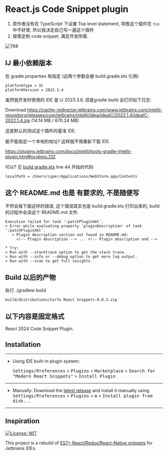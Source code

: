 # React.js Code Snippet plugin

1. 原作者没有在  TypeScript 下设置 Top level statement, 导致这个插件在 `tsx`中不好使, 所以我决定自己写一遍这个插件
2. 按需定制 code snippet, 满足开发所需.

![768](https://image-1315592840.cos.ap-shanghai.myqcloud.com/obsidian/20240403003839.png)

## IJ 最小依赖版本

在 gradle.properties 有指定 (这两个参数会被 build.gradle.kts 引用)

```
platformType = IC
platformVersion = 2022.1.4
```

虽然我开发时使用的 IDE 是 IJ 2023.3.6, 但是gradle build 会打印如下日志:

Download https://cache-redirector.jetbrains.com/www.jetbrains.com/intellij-repository/releases/com/jetbrains/intellij/idea/ideaIC/2022.1.4/ideaIC-2022.1.4.zip (14.14 MB / 670.24 MB)

这是默认的测试这个插件的基准 IDE.

能不能指定一个本地的地址? 这样就不用重新下载 IDE. 

https://plugins.jetbrains.com/docs/intellij/tools-gradle-intellij-plugin.html#oyybmv_132

可以? 见 [build.gradle.kts](build.gradle.kts) line 44 开始的代码
 
`localPath = /Users/cyper/Applications/WebStorm.app/Contents`

## 这个 README.md 也是 有要求的, 不是随便写

不然会报下面这样的错误, 这个错误其实也是 build.gradle.kts 打印出来的, build 的过程中会读这个 README.md 文件.

```
Execution failed for task ':patchPluginXml'.
> Error while evaluating property 'pluginDescription' of task ':patchPluginXml'.
   > Plugin description section not found in README.md:
     <!-- Plugin description --> ... <!-- Plugin description end -->

* Try:
> Run with --stacktrace option to get the stack trace.
> Run with --info or --debug option to get more log output.
> Run with --scan to get full insights.
```

## Build 以后的产物

执行 ./gradlew build

`build/distributions/Corfu React Snippets-0.0.2.zip`

## 以下内容是固定格式

<!-- Plugin description -->
React 2024 Code Snippet Plugin.
<!-- Plugin description end -->

<!-- Plugin description end -->

## Installation

---
- Using IDE built-in plugin system:
  
  <kbd>Settings/Preferences</kbd> > <kbd>Plugins</kbd> > <kbd>Marketplace</kbd> > <kbd>Search for "Modern React Snippets"</kbd> >
  <kbd>Install Plugin</kbd>
  
---

- Manually:
  Download the [latest release](https://github.com/uniquejava/corfu-react-snippets-plugin/releases/latest) and install it manually using
  <kbd>Settings/Preferences</kbd> > <kbd>Plugins</kbd> > <kbd>⚙️</kbd> > <kbd>Install plugin from disk...</kbd>

---
## Inspiration 
[![License: MIT](https://img.shields.io/badge/License-MIT-yellow.svg)](https://opensource.org/licenses/MIT)

This project is a rebuild of [ES7+ React/Redux/React-Native snippets](https://github.com/ults-io/vscode-react-javascript-snippets) for Jetbrains IDEs.
